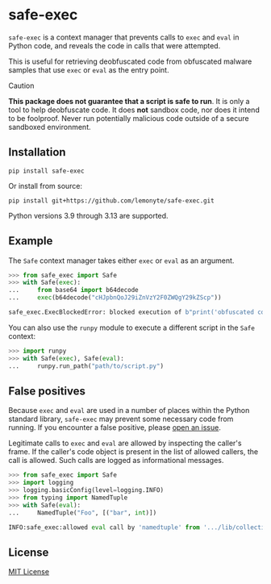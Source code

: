 # safe-exec

`safe-exec` is a context manager that prevents calls to `exec` and `eval` in Python code, and reveals the code in calls that were attempted.

This is useful for retrieving deobfuscated code from obfuscated malware samples that use `exec` or `eval` as the entry point.

> [!CAUTION]
> **This package does not guarantee that a script is safe to run**. It is only a tool to help deobfuscate code. It does **not** sandbox code, nor does it intend to be foolproof. Never run potentially malicious code outside of a secure sandboxed environment.

## Installation

```shell
pip install safe-exec
```

Or install from source:

```shell
pip install git+https://github.com/lemonyte/safe-exec.git
```

Python versions 3.9 through 3.13 are supported.

## Example

The `Safe` context manager takes either `exec` or `eval` as an argument.

```python
>>> from safe_exec import Safe
>>> with Safe(exec):
...     from base64 import b64decode
...     exec(b64decode("cHJpbnQoJ29iZnVzY2F0ZWQgY29kZScp"))

safe_exec.ExecBlockedError: blocked execution of b"print('obfuscated code')"
```

You can also use the `runpy` module to execute a different script in the `Safe` context:

```python
>>> import runpy
>>> with Safe(exec), Safe(eval):
...     runpy.run_path("path/to/script.py")
```

## False positives

Because `exec` and `eval` are used in a number of places within the Python standard library, `safe-exec` may prevent some necessary code from running. If you encounter a false positive, please [open an issue](https://github.com/lemonyte/safe-exec/issues).

Legitimate calls to `exec` and `eval` are allowed by inspecting the caller's frame. If the caller's code object is present in the list of allowed callers, the call is allowed. Such calls are logged as informational messages.

```python
>>> from safe_exec import Safe
>>> import logging
>>> logging.basicConfig(level=logging.INFO)
>>> from typing import NamedTuple
>>> with Safe(eval):
...     NamedTuple("Foo", [("bar", int)])

INFO:safe_exec:allowed eval call by 'namedtuple' from '.../lib/collections/__init__.py':345
```

## License

[MIT License](LICENSE.txt)
